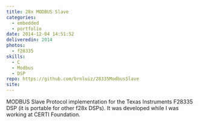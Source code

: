 ```yaml
---
title: 28x MODBUS Slave
categories:
  - embedded
  - portfolio
date: 2014-12-04 14:51:52
deliveredin: 2014
photos:
  - f28335
skills:
  - C
  - Modbus
  - DSP
repo: https://github.com/brnluiz/28335ModbusSlave
site: 
---
```

MODBUS Slave Protocol implementation for the Texas Instruments F28335 DSP (it is portable for other f28x DSPs). It was developed while I was working at CERTI Foundation.
